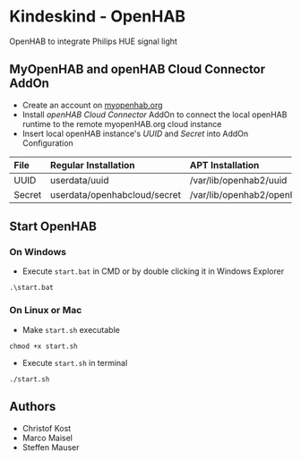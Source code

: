 # Kindeskind - OpenHAB
OpenHAB to integrate Philips HUE signal light

## MyOpenHAB and openHAB Cloud Connector AddOn
- Create an account on [myopenhab.org](http://www.myopenhab.org/)
- Install *openHAB Cloud Connector* AddOn to connect the local openHAB runtime to the remote myopenHAB.org cloud instance
- Insert local openHAB instance's *UUID* and *Secret* into AddOn Configuration

| File   | Regular Installation         | APT Installation                      |
| :----- | :--------------------------- | :------------------------------------ |
| UUID   | userdata/uuid                | /var/lib/openhab2/uuid                |
| Secret | userdata/openhabcloud/secret | /var/lib/openhab2/openhabcloud/secret |

## Start OpenHAB
### On Windows
- Execute `start.bat` in CMD or by double clicking it in Windows Explorer
```
.\start.bat
```

### On Linux or Mac
- Make `start.sh` executable
```
chmod +x start.sh
```
- Execute `start.sh` in terminal
```
./start.sh
```

## Authors
- Christof Kost
- Marco Maisel
- Steffen Mauser
